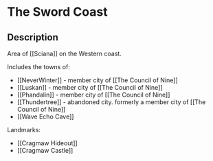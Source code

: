 # The Sword Coast
## Description
Area of [[Sciana]] on the Western coast. 

Includes the towns of:
- [[NeverWinter]] - member city of  [[The Council of Nine]]
- [[Luskan]] - member city of [[The Council of Nine]]
- [[Phandalin]] - member city of [[The Council of Nine]]
- [[Thundertree]] - abandoned city. formerly a member city of [[The Council of Nine]]
- [[Wave Echo Cave]]

Landmarks:
- [[Cragmaw Hideout]]
- [[Cragmaw Castle]]